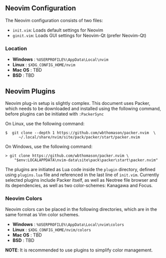 ## Neovim Configuration
The Neovim configuration consists of two files:
- `init.vim`: Loads default settings for Neovim
- `ginit.vim`: Loads GUI settings for Neovim-Qt (prefer Neovim-Qt)

### Location
- **Windows** : `%USERPROFILE%\AppData\Local\nvim`
- **Linux**   : `$XDG_CONFIG_HOME/nvim`
- **Mac OS**  : TBD
- **BSD**     : TBD

## Neovim Plugins
Neovim plug-in setup is slightly complex. This document uses Packer, which
needs to be downloaded and installed using the following command, before
plugins can be initiated with `:PackerSync`

On Linux, use the following command:
```
$  git clone --depth 1 https://github.com/wbthomason/packer.nvim  \
      ~/.local/share/nvim/site/pack/packer/start/packer.nvim
```

On Windows, use the following command:
```
> git clone https://github.com/wbthomason/packer.nvim \
    "$env:LOCALAPPDATA\nvim-data\site\pack\packer\start\packer.nvim"
```
The plugins are initiated as Lua code inside the `plugin` directory, defined
using `plugins.lua` file and referenced in the last line of `init.vim`.
Currently selected plugins include Packer itself, as well as Neotree file
browser and its dependencies, as well as two color-schemes: Kanagawa and Focus.

### Neovim Colors
Neovim colors can be placed in the following directories, which are in the
same format as Vim color schemes. 
- **Windows** : `%USERPROFILE%\AppData\Local\nvim\colors`
- **Linux**   : `$XDG_CONFIG_HOME/nvim/colors`
- **Mac OS**  : TBD
- **BSD**     : TBD

**NOTE**: It is recommended to use plugins to simplify color management.

